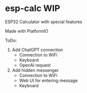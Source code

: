 # esp-calc WIP
ESP32 Calculator with special features

Made with PlatformIO

ToDo:
1. Add ChatGPT connection
    - Connection to WiFi
    - Keyboard
    - OpenAI request
2. Add hidden messenger
    - Connection to WiFi
    - Web UI for entering message
    - Keyboard

